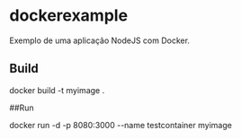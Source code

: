 # dockerexample

Exemplo de uma aplicação NodeJS com Docker.

## Build

docker build -t myimage .

##Run

docker run -d -p 8080:3000 --name testcontainer myimage
